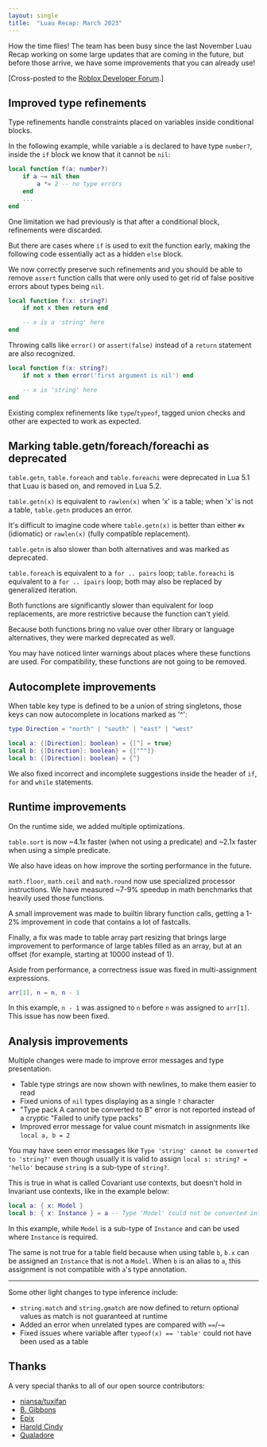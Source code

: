 ```yaml
---
layout: single
title:  "Luau Recap: March 2023"
---
```


How the time flies! The team has been busy since the last November Luau Recap working on some large updates that are coming in the future, but before those arrive, we have some improvements that you can already use!

[Cross-posted to the [Roblox Developer Forum](https://devforum.roblox.com/t/luau-recap-march-2023/).]

## Improved type refinements

Type refinements handle constraints placed on variables inside conditional blocks.

In the following example, while variable `a` is declared to have type `number?`, inside the `if` block we know that it cannot be `nil`:

```lua
local function f(a: number?)
    if a ~= nil then
        a *= 2 -- no type errors
    end
    ...
end
```

One limitation we had previously is that after a conditional block, refinements were discarded.

But there are cases where `if` is used to exit the function early, making the following code essentially act as a hidden `else` block.

We now correctly preserve such refinements and you should be able to remove `assert` function calls that were only used to get rid of false positive errors about types being `nil`.

```lua
local function f(x: string?)
    if not x then return end

    -- x is a 'string' here
end
```

Throwing calls like `error()` or `assert(false)` instead of a `return` statement are also recognized.

```lua
local function f(x: string?)
    if not x then error('first argument is nil') end

    -- x is 'string' here
end
```

Existing complex refinements like `type`/`typeof`, tagged union checks and other are expected to work as expected.

## Marking table.getn/foreach/foreachi as deprecated

`table.getn`, `table.foreach` and `table.foreachi` were deprecated in Lua 5.1 that Luau is based on, and removed in Lua 5.2.

`table.getn(x)` is equivalent to `rawlen(x)` when 'x' is a table; when 'x' is not a table, `table.getn` produces an error.

It's difficult to imagine code where `table.getn(x)` is better than either `#x` (idiomatic) or `rawlen(x)` (fully compatible replacement).

`table.getn` is also slower than both alternatives and was marked as deprecated.

`table.foreach` is equivalent to a `for .. pairs` loop; `table.foreachi` is equivalent to a `for .. ipairs` loop; both may also be replaced by generalized iteration.

Both functions are significantly slower than equivalent for loop replacements, are more restrictive because the function can't yield.

Because both functions bring no value over other library or language alternatives, they were marked deprecated as well.

You may have noticed linter warnings about places where these functions are used. For compatibility, these functions are not going to be removed.

## Autocomplete improvements

When table key type is defined to be a union of string singletons, those keys can now autocomplete in locations marked as '^':

```lua
type Direction = "north" | "south" | "east" | "west"

local a: {[Direction]: boolean} = {[^] = true}
local b: {[Direction]: boolean} = {["^"]}
local b: {[Direction]: boolean} = {^}
```

We also fixed incorrect and incomplete suggestions inside the header of `if`, `for` and `while` statements.

## Runtime improvements

On the runtime side, we added multiple optimizations.

`table.sort` is now ~4.1x faster (when not using a predicate) and ~2.1x faster when using a simple predicate.

We also have ideas on how improve the sorting performance in the future.

`math.floor`, `math.ceil` and `math.round` now use specialized processor instructions. We have measured ~7-9% speedup in math benchmarks that heavily used those functions.

A small improvement was made to builtin library function calls, getting a 1-2% improvement in code that contains a lot of fastcalls.

Finally, a fix was made to table array part resizing that brings large improvement to performance of large tables filled as an array, but at an offset (for example, starting at 10000 instead of 1).

Aside from performance, a correctness issue was fixed in multi-assignment expressions.

```lua
arr[1], n = n, n - 1
```

In this example, `n - 1` was assigned to `n` before `n` was assigned to `arr[1]`. This issue has now been fixed.

## Analysis improvements

Multiple changes were made to improve error messages and type presentation.

* Table type strings are now shown with newlines, to make them easier to read
* Fixed unions of `nil` types displaying as a single `?` character
* "Type pack A cannot be converted to B" error is not reported instead of a cryptic "Failed to unify type packs"
* Improved error message for value count mismatch in assignments like `local a, b = 2`

You may have seen error messages like `Type 'string' cannot be converted to 'string?'` even though usually it is valid to assign `local s: string? = 'hello'` because `string` is a sub-type of `string?`.

This is true in what is called Covariant use contexts, but doesn't hold in Invariant use contexts, like in the example below:

```lua
local a: { x: Model }
local b: { x: Instance } = a -- Type 'Model' could not be converted into 'Instance' in an invariant context
```

In this example, while `Model` is a sub-type of `Instance` and can be used where `Instance` is required.

The same is not true for a table field because when using table `b`, `b.x` can be assigned an `Instance` that is not a `Model`. When `b` is an alias to `a`, this assignment is not compatible with `a`'s type annotation.

---

Some other light changes to type inference include:

* `string.match` and `string.gmatch` are now defined to return optional values as match is not guaranteed at runtime
* Added an error when unrelated types are compared with `==`/`~=`
* Fixed issues where variable after `typeof(x) == 'table'` could not have been used as a table

## Thanks

A very special thanks to all of our open source contributors:

* [niansa/tuxifan](https://github.com/niansa)
* [B. Gibbons](https://github.com/bmg817)
* [Epix](https://github.com/EpixScripts)
* [Harold Cindy](https://github.com/HaroldCindy)
* [Qualadore](https://github.com/Qualadore)
